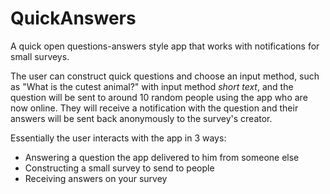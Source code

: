 # QuickAnswers
A quick open questions-answers style app that works with notifications for small surveys.

The user can construct quick questions and choose an input method, such as "What is the cutest animal?" with input method *short text*, and the question will be sent to around 10 random people using the app who are now online. They will receive a notification with the question and their answers will be sent back anonymously to the survey's creator.

Essentially the user interacts with the app in 3 ways:
* Answering a question the app delivered to him from someone else
* Constructing a small survey to send to people
* Receiving answers on your survey
